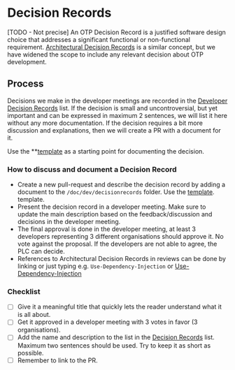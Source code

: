 # Decision Records

[TODO - Not precise] An OTP Decision Record is a justified software design choice that addresses a
significant functional or non-functional requirement. [Architectural Decision Records](https://adr.github.io/)
is a similar concept, but we have widened the scope to include any relevant decision about
OTP development.

## Process

Decisions we make in the developer meetings are recorded in the [Developer Decision Records](/DEVELOPMENT_DECISION_RECORDS.md)
list. If the decision is small and uncontroversial, but yet important and can be expressed in 
maximum 2 sentences, we will list it here without any more documentation. If the decision requires
a bit more discussion and explanations, then we will create a PR with a document for it.

Use the **[template](/doc/dev/decisionrecords/_TEMPLATE.md) as a starting point for documenting
the decision.


### How to discuss and document a Decision Record

- Create a new pull-request and describe the decision record by adding a document to the 
  `/doc/dev/decisionrecords` folder. Use the [template](/doc/dev/decisionrecords/_TEMPLATE.md).
  template.
- Present the decision record in a developer meeting. Make sure to update the main description
  based on the feedback/discussion and decisions in the developer meeting.
- The final approval is done in the developer meeting, at least 3 developers representing 3
  different organisations should approve it. No vote against the proposal. If the developers
  are not able to agree, the PLC can decide.
- References to Architectural Decision Records in reviews can be done by linking or just typing
  e.g. `Use-Dependency-Injection` or [Use-Dependency-Injection](/DECISION_RECORDS.md#use-dependency-injection)

### Checklist
- [ ] Give it a meaningful title that quickly lets the reader understand what it is all about.
- [ ] Get it approved in a developer meeting with 3 votes in favor (3 organisations).
- [ ] Add the name and description to the list in the [Decision Records](/DECISION_RECORDS.md) list.
      Maximum two sentences should be used. Try to keep it as short as possible.
- [ ] Remember to link to the PR.
